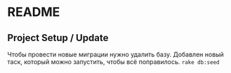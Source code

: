 # README

## Project Setup / Update

Чтобы провести новые миграции нужно удалить базу.
Добавлен новый таск, который можно запустить, чтобы всё поправилось.
```rake db:seed```
